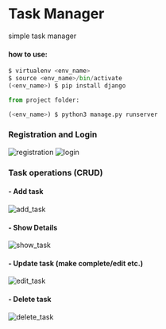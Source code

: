 # Task Manager
simple task manager

#### how to use:
```python
$ virtualenv <env_name>
$ source <env_name>/bin/activate
(<env_name>) $ pip install django

from project folder:

(<env_name>) $ python3 manage.py runserver
```

### Registration and Login
![registration](https://user-images.githubusercontent.com/25802489/193879619-52fc7bc0-7da7-4e98-afe8-6d298ad3c59a.gif)
![login](https://user-images.githubusercontent.com/25802489/193879665-6f1f7705-8824-4e95-97da-80cb3d845549.gif)

### Task operations (CRUD)
#### - Add task
![add_task](https://user-images.githubusercontent.com/25802489/193879988-d077cec8-955d-4674-9649-bd3d0dc6d244.gif)
#### - Show Details
![show_task](https://user-images.githubusercontent.com/25802489/193880051-7a3001e9-b688-48af-b0f4-a235e04b74e1.gif)
#### - Update task (make complete/edit etc.)
![edit_task](https://user-images.githubusercontent.com/25802489/193880189-e3f86aa7-8549-47cb-8f6f-d26a48647226.gif)
#### - Delete task
![delete_task](https://user-images.githubusercontent.com/25802489/193880245-5fade2ef-9b1d-4431-8748-f95713adf606.gif)
